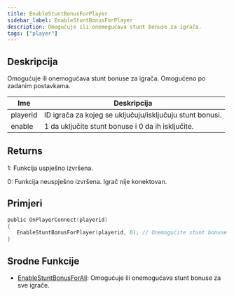 ```yaml
---
title: EnableStuntBonusForPlayer
sidebar_label: EnableStuntBonusForPlayer
description: Omogućuje ili onemogućava stunt bonuse za igrača.
tags: ["player"]
---
```


## Deskripcija

Omogućuje ili onemogućava stunt bonuse za igrača. Omogućeno po zadanim postavkama.

| Ime      | Deskripcija                                              |
| -------- | -------------------------------------------------------- |
| playerid | ID igrača za kojeg se uključuju/isključuju stunt bonusi. |
| enable   | 1 da uključite stunt bonuse i 0 da ih isključite.        |

## Returns

1: Funkcija uspješno izvršena.

0: Funkcija neuspješno izvršena. Igrač nije konektovan.

## Primjeri

```c
public OnPlayerConnect(playerid)
{
   EnableStuntBonusForPlayer(playerid, 0); // Onemogućite stunt bonuse kad se igrač konektuje na server.
}
```

## Srodne Funkcije

- [EnableStuntBonusForAll](EnableStuntBonusForAll): Omogućuje ili onemogućava stunt bonuse za sve igrače.
